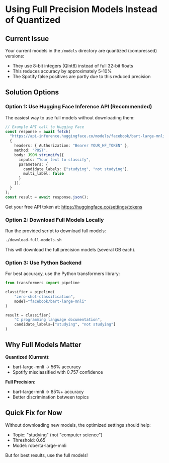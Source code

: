# Using Full Precision Models Instead of Quantized

## Current Issue

Your current models in the `/models` directory are quantized (compressed) versions:
- They use 8-bit integers (QInt8) instead of full 32-bit floats
- This reduces accuracy by approximately 5-10%
- The Spotify false positives are partly due to this reduced precision

## Solution Options

### Option 1: Use Hugging Face Inference API (Recommended)

The easiest way to use full models without downloading them:

```typescript
// Example API call to Hugging Face
const response = await fetch(
  "https://api-inference.huggingface.co/models/facebook/bart-large-mnli",
  {
    headers: { Authorization: "Bearer YOUR_HF_TOKEN" },
    method: "POST",
    body: JSON.stringify({
      inputs: "Your text to classify",
      parameters: {
        candidate_labels: ["studying", "not studying"],
        multi_label: false
      }
    }),
  }
);
const result = await response.json();
```

Get your free API token at: https://huggingface.co/settings/tokens

### Option 2: Download Full Models Locally

Run the provided script to download full models:
```bash
./download-full-models.sh
```

This will download the full precision models (several GB each).

### Option 3: Use Python Backend

For best accuracy, use the Python transformers library:

```python
from transformers import pipeline

classifier = pipeline(
    "zero-shot-classification",
    model="facebook/bart-large-mnli"
)

result = classifier(
    "C programming language documentation",
    candidate_labels=["studying", "not studying"]
)
```

## Why Full Models Matter

**Quantized (Current)**:
- bart-large-mnli → 56% accuracy
- Spotify misclassified with 0.757 confidence

**Full Precision**:
- bart-large-mnli → 85%+ accuracy  
- Better discrimination between topics

## Quick Fix for Now

Without downloading new models, the optimized settings should help:
- Topic: "studying" (not "computer science")
- Threshold: 0.65
- Model: roberta-large-mnli

But for best results, use the full models!